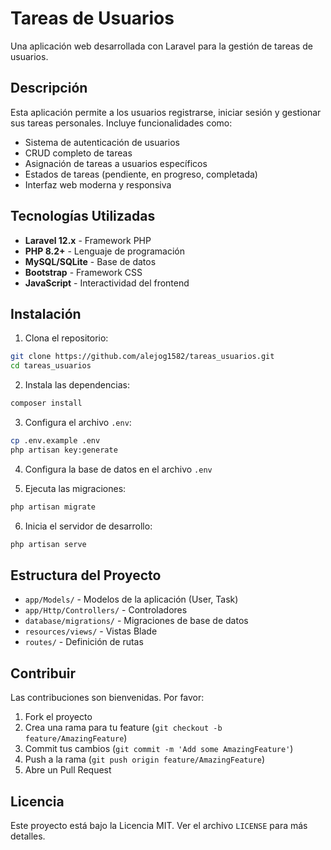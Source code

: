 # Tareas de Usuarios

Una aplicación web desarrollada con Laravel para la gestión de tareas de usuarios.

## Descripción

Esta aplicación permite a los usuarios registrarse, iniciar sesión y gestionar sus tareas personales. Incluye funcionalidades como:

- Sistema de autenticación de usuarios
- CRUD completo de tareas
- Asignación de tareas a usuarios específicos
- Estados de tareas (pendiente, en progreso, completada)
- Interfaz web moderna y responsiva

## Tecnologías Utilizadas

- **Laravel 12.x** - Framework PHP
- **PHP 8.2+** - Lenguaje de programación
- **MySQL/SQLite** - Base de datos
- **Bootstrap** - Framework CSS
- **JavaScript** - Interactividad del frontend

## Instalación

1. Clona el repositorio:
```bash
git clone https://github.com/alejog1582/tareas_usuarios.git
cd tareas_usuarios
```

2. Instala las dependencias:
```bash
composer install
```

3. Configura el archivo `.env`:
```bash
cp .env.example .env
php artisan key:generate
```

4. Configura la base de datos en el archivo `.env`

5. Ejecuta las migraciones:
```bash
php artisan migrate
```

6. Inicia el servidor de desarrollo:
```bash
php artisan serve
```

## Estructura del Proyecto

- `app/Models/` - Modelos de la aplicación (User, Task)
- `app/Http/Controllers/` - Controladores
- `database/migrations/` - Migraciones de base de datos
- `resources/views/` - Vistas Blade
- `routes/` - Definición de rutas

## Contribuir

Las contribuciones son bienvenidas. Por favor:

1. Fork el proyecto
2. Crea una rama para tu feature (`git checkout -b feature/AmazingFeature`)
3. Commit tus cambios (`git commit -m 'Add some AmazingFeature'`)
4. Push a la rama (`git push origin feature/AmazingFeature`)
5. Abre un Pull Request

## Licencia

Este proyecto está bajo la Licencia MIT. Ver el archivo `LICENSE` para más detalles.
